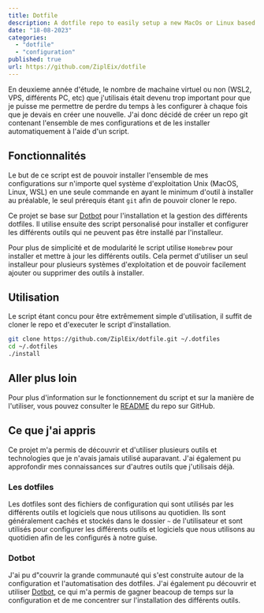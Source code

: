 ```yaml
---
title: Dotfile
description: A dotfile repo to easily setup a new MacOs or Linux based operating systeme
date: "18-08-2023"
categories:
  - "dotfile"
  - "configuration"
published: true
url: https://github.com/ZiplEix/dotfile
---
```


En deuxieme année d'étude, le nombre de machaine virtuel ou non (WSL2, VPS, différents PC, etc) que j'utilisais était devenu trop important pour que je puisse me permettre de perdre du temps à les configurer à chaque fois que je devais en créer une nouvelle. J'ai donc décidé de créer un repo git contenant l'ensemble de mes configurations et de les installer automatiquement à l'aide d'un script.

## Fonctionnalités

Le but de ce script est de pouvoir installer l'ensemble de mes configurations sur n'importe quel système d'exploitation Unix (MacOS, Linux, WSL) en une seule commande en ayant le minimum d'outil à installer au préalable, le seul prérequis étant `git` afin de pouvoir cloner le repo.

Ce projet se base sur [Dotbot](https://github.com/anishathalye/dotbot) pour l'installation et la gestion des différents dotfiles. Il utilise ensuite des script personalisé pour installer et configurer les différents outils qui ne peuvent pas être installé par l'installeur.

Pour plus de simplicité et de modularité le script utilise `Homebrew` pour installer et mettre à jour les différents outils. Cela permet d'utiliser un seul installeur pour plusieurs systèmes d'exploitation et de pouvoir facilement ajouter ou supprimer des outils à installer.

## Utilisation

Le script étant concu pour être extrêmement simple d'utilisation, il suffit de cloner le repo et d'executer le script d'installation.

```bash
git clone https://github.com/ZiplEix/dotfile.git ~/.dotfiles
cd ~/.dotfiles
./install
```

## Aller plus loin

Pour plus d'information sur le fonctionnement du script et sur la manière de l'utiliser, vous pouvez consulter le [README](https://github.com/ZiplEix/dotfile) du repo sur GitHub.

## Ce que j'ai appris

Ce projet m'a permis de découvrir et d'utiliser plusieurs outils et technologies que je n'avais jamais utilisé auparavant. J'ai également pu approfondir mes connaissances sur d'autres outils que j'utilisais déjà.

### Les dotfiles

Les dotfiles sont des fichiers de configuration qui sont utilisés par les différents outils et logiciels que nous utilisons au quotidien. Ils sont généralement cachés et stockés dans le dossier `~` de l'utilisateur et sont utilisés pour configurer les différents outils et logiciels que nous utilisons au quotidien afin de les configurés à notre guise.

### Dotbot

J'ai pu d"couvrir la grande communauté qui s'est construite autour de la configuration et l'automatisation des dotfiles. J'ai également pu découvrir et utiliser [Dotbot](https://github.com/anishathalye/dotbot), ce qui m'a permis de gagner beacoup de temps sur la configuration et de me concentrer sur l'installation des différents outils.
